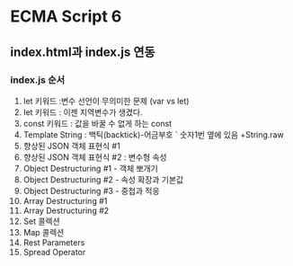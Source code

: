 # ECMA Script 6

## index.html과 index.js 연동 
### index.js 순서 


1. let 키워드 :변수 선언이 무의미한 문제  (var vs let)
2. let 키워드 : 이젠 지역변수가 생겼다.
3. const 키워드 : 값을 바꿀 수 없게 하는 const
4. Template String : 백틱(backtick)-어금부호 ` 숫자1번 옆에 있음 +String.raw
5. 향상된 JSON 객체 표현식 #1
6. 향상된 JSON 객체 표현식 #2 : 변수형 속성
7. Object Destructuring #1 - 객체 뽀개기
8. Object Destructuring #2 - 속성 확장과 기본값
9. Object Destructuring #3 - 중첩과 적응
10. Array Destructuring #1
11. Array Destructuring #2
12. Set 콜렉션
13. Map 콜렉션    
14. Rest Parameters
15. Spread Operator




